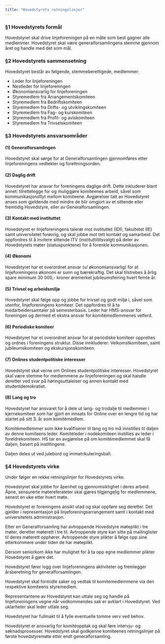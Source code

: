```yaml
---
title: "Hovedstyrets retningslinjer"
---
```


### §1 Hovedstyrets formål

Hovedstyret skal drive linjeforeningen på en måte som best gagner alle medlemmer. Hovedstyret skal være generalforsamlingens stemme gjennom året og handle med det som mål. 

### §2 Hovedstyrets sammensetning

Hovedstyret består av følgende, stemmeberettigede, medlemmer: 

* Leder for linjeforeningen
* Nestleder for linjeforeningen
* Økonomiansvarlig for linjeforeningen 
* Styremedlem fra Arrangementskomiteen
* Styremedlem fra Bedriftskomiteen
* Styremedlem fra Drifts- og utviklingskomiteen
* Styremedlem fra Fag- og kurskomiteen
* Styremedlem fra Profil- og aviskomiteen
* Styremedlem fra Trivselskomiteen



### §3 Hovedstyrets ansvarsområder

#### (1) Generalforsamlingen

Hovedstyret skal sørge for at Generalforsamlingen gjennomføres etter linjeforeningens vedtekter og forettningsorden. 

#### (2) Daglig drift

Hovedstyret har ansvar for foreningens daglige drift. Dette inkluderer blant annet: tilrettelegge for og muliggjøre komiteenes arbeid, såvel som kommunikasjonsflyt mellom komiteene. Avgjørelser tatt av Hovedstyret anses som gjeldende med mindre de blir omgjort av et sittende eller fremtidig Hovedstyre, eller av Generalforsamlingen.

#### (3) Kontakt med instituttet

Hovedstyret er linjeforeningens talerør mot instituttet (IDI), fakultetet (IE) samt universitetet forøvrig, og skal jobbe mot tett kontakt og samarbeid. Det oppfordres til å invitere sittende ITV (instituttillitsvalgt) på deler av Hovedstyrets møter (statuspunktene) for å forenkle kommunikasjonen. 

#### (4) Økonomi

Hovedstyret har et overordnet ansvar (v/ økonomiansvarlig) for at linjeforeningens økonomi er sunn og bærekraftig. Det skal tilstrebes å årlig spare minimum 30 000,- kroner øremerket jubileumsfeiring hvert femte år. 

#### (5) Trivsel og arbeidsmiljø

Hovedstyret skal følge opp og jobbe for trivsel og godt miljø i, såvel som utenfor, linjeforeningens komiteer. Det oppfordres til å ta medarbeidersamtaler på semesterbasis. Leder har HMS-ansvar for foreningen og dermed et ekstra ansvar for komitémedlemmenes velferd.

#### (6) Periodiske komiteer

Hovedstyret har et overordnet ansvar for at periodiske komiteer opprettes og ordnes i foreningens struktur. Disse innkluderer: Velkomstkomiteen, samt jubileumskomiteen og ekskursjonskomiteen. 

#### (7) Onlines studentpolitiske interesser

Hovedstyret skal verne om Onlines studentpolitiske interesser. Hovedstyret skal være stemme for medlemmene av linjeforeningen og skal handle deretter ved svar på høringsuttalelser og annen kontakt med studentdemokratiet.

#### (8) Lang og tro

Hovedstyret har ansvaret for å dele ut lang- og trodalje til medlemmer i kjernekomiteer som har gjort en innsats for Online over en lengre tid og har startet på sitt 3. år som komitémedlem. 

Komitémedlemmer som ikke kvalifiserer til lang og tro må innstilles til daljen av denne komiteens leder. Komitéleder i nodekomiteen instillies av leder i foreldrekomiteen. HS tar en avgjørelse på om komitémedlemmet skal få daljen, basert på instillingene. 

Daljen deles ut ved julebord og immatrikuleringsball. 

### §4 Hovedstyrets virke

Under følger en rekke retningslinjer for Hovedstyrets virke. 

Hovedstyret skal jobbe for åpenhet og gjennomsiktighet i deres arbeid. Åpne, sensurerte møtereferateter skal gjøres tilgjengelig for medlemmene, senest en uke etter hvert møte. 

Hovedstyret er foreningens ansikt utad og skal oppføre seg deretter. Det gjelder i representasjon på linjeforeningsarrangement samt i kontakt med universitetets administrasjon. 

Etter en Generalforsamling har avtroppende Hovedstyre møteplikt i tre møter, deretter møterett i tre til. Avtroppende styre kan sitte på mailinglister til deres møterett opphører.  Avtroppende styre plikter å følge opp sine etterkommere under tiden de har møteplikt.

Dersom seniorkom ikke har mulighet for å ta opp egne medlemmer plikter Hovedstyret å gjøre det. 

Hovedstyret fører logg over linjeforeningens aktiviteter og fremlegger årsberetning for generalforsamlingen.  

Hovedstyret skal formidle saker og vedtak til komitemedlemmene via den respektive komiteens styremedlem.  

Representantene av Hovedstyret kan uttale seg og handle på linjeforeningens vegne når vedkommendes sak er avklart i Hovedstyret. Ved uklarheter skal leder uttale seg.  

Hovedstyret har fullmakt til å fylle eventuelle tomme verv ved behov.  

Hovedstyret er ansvarlig for komitéopptak og skal føre intervju- og søknadsprosesser. Hovedstyret skal godkjenne komiteenes retningslinjer på første hovedstyremøte etter endt generalforsamling.